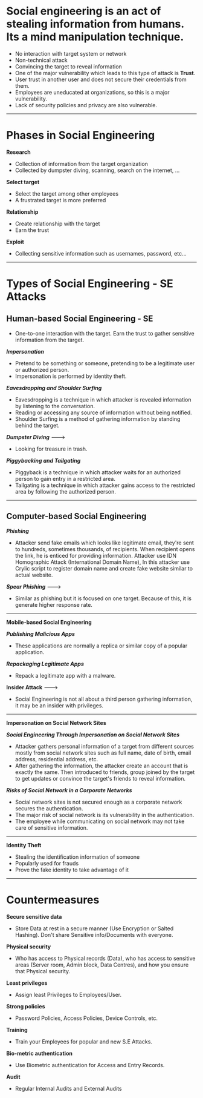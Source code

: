 # **Social engineering is an act of stealing information from humans. Its a mind manipulation technique.**

- No interaction with target system or network
- Non-technical attack
- Convincing the target to reveal information
- One of the major vulnerability which leads to this type of attack is **Trust**.
- User trust in another user and does not secure their credentials from them.
- Employees are uneducated at organizations, so this is a major vulnerability.
- Lack of security policies and privacy are also vulnerable.

---

# **Phases in Social Engineering**

**Research**
- Collection of information from the target organization
- Collected by dumpster diving, scanning, search on the internet, ...

**Select target**
- Select the target among other employees
- A frustrated target is more preferred

**Relationship**
- Create relationship with the target
- Earn the trust

**Exploit**
- Collecting sensitive information such as usernames, password, etc...

---

# **Types of Social Engineering - SE Attacks**

## **Human-based Social Engineering - SE**
- One-to-one interaction with the target. Earn the trust to gather sensitive information from the target.
		
***Impersonation***
- Pretend to be something or someone, pretending to be a legitimate user or authorized person.
- Impersonation is performed by identity theft.

***Eavesdropping and Shoulder Surfing***
- Eavesdropping is a technique in which attacker is revealed information by listening to the conversation.
- Reading or accessing any source of information without being notified.
- Shoulder Surfing is a method of gathering information by standing behind the target.

***Dumpster Diving*** --->
- Looking for treasure in trash.

***Piggybacking and Tailgating***
- Piggyback is a technique in which attacker waits for an authorized person to gain entry in a restricted area.
- Tailgating is a technique in which attacker gains access to the restricted area by following the authorized person.

---

## **Computer-based Social Engineering**

***Phishing***
- Attacker send fake emails which looks like legitimate email, they're sent to hundreds, sometimes thousands, of recipients. When recipient opens the link, he is enticed for providing information. Attacker use IDN Homographic Attack (International Domain Name), In this attacker use Crylic script to register domain name and create fake website similar to actual website.
		
***Spear Phishing*** --->
- Similar as phishing but it is focused on one target. Because of this, it is generate higher response rate.

---

**Mobile-based Social Engineering**

***Publishing Malicious Apps***
- These applications are normally a replica or similar copy of a popular application.

***Repackaging Legitimate Apps***
- Repack a legitimate app with a malware.

**Insider Attack**  --->
- Social Engineering is not all about a third person gathering information, it may be an insider with privileges.

---

**Impersonation on Social Network Sites**

***Social Engineering Through Impersonation on Social Network Sites***
- Attacker gathers personal information of a target from different sources mostly from social network sites such as full name, date of birth, email address, residential address, etc.
- After gathering the information, the attacker create an account that is exactly the same. Then introduced to friends, group joined by the target to get updates or convince the target's friends to reveal information.
		
***Risks of Social Network in a Corporate Networks***
- Social network sites is not secured enough as a corporate network secures the authentication.
- The major risk of social network is its vulnerability in the authentication.
- The employee while communicating on social network may not take care of sensitive information.

---

**Identity Theft**
- Stealing the identification information of someone
- Popularly used for frauds
- Prove the fake identity to take advantage of it

---

# **Countermeasures**

**Secure sensitive data**
- Store Data at rest in a secure manner (Use Encryption or Salted Hashing). Don't share Sensitive info/Documents with everyone.
	
**Physical security**
- Who has access to Physical records (Data), who has access to sensitive areas (Server room, Admin block, Data Centres), and how you ensure that Physical security.
	
**Least privileges**
- Assign least Privileges to Employees/User.
	
**Strong policies**
- Password Policies, Access Policies, Device Controls, etc.
	
**Training**
- Train your Employees for popular and new S.E Attacks.
	
**Bio-metric authentication**
- Use Biometric authentication for Access and Entry Records.
	
**Audit**
- Regular Internal Audits and External Audits
